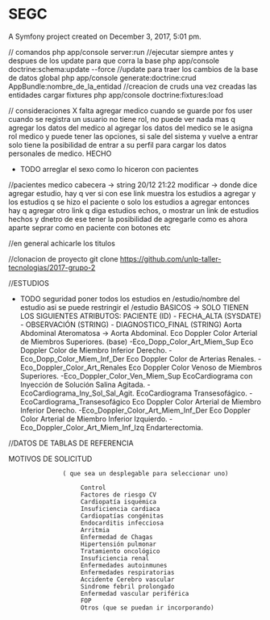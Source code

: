 SEGC
====

A Symfony project created on December 3, 2017, 5:01 pm.

// comandos
php app/console server:run														  //ejecutar siempre antes y despues de los update para que corra la base
php app/console doctrine:schema:update --force									  //update para traer los cambios de la base de datos global
php app/console generate:doctrine:crud AppBundle:nombre_de_la_entidad             //creacion de cruds una vez creadas las entidades
cargar fixtures
php app/console doctrine:fixtures:load

// consideraciones
X falta agregar medico cuando se guarde por fos user
cuando se registra un usuario no tiene rol, no puede ver nada mas q agregar los datos del medico
al agregar los datos del medico se le asigna rol medico y puede tener las opciones,
si sale del sistema y vuelve a entrar solo tiene la posibilidad de entrar a su perfil para cargar los datos personales de medico. HECHO
- TODO arreglar el sexo como lo hiceron con pacientes

//pacientes
medico cabecera  -> string
20/12 21:22 modificar -> donde dice agregar estudio, hay q ver si con ese link muestra los estudios a agregar y los estudios q se hizo el paciente o solo los estudios a agregar entonces hay q agregar otro link q diga estudios echos,
o mostrar un link de estudios hechos y dnetro de ese tener la posibilidad de agregarle como es ahora
aparte seprar como en paciente con botones etc

//en general
achicarle los titulos

//clonacion de proyecto
git clone https://github.com/unlp-taller-tecnologias/2017-grupo-2


//ESTUDIOS
- TODO seguridad poner todos los estudios en /estudio/nombre del estudio asi se puede restringir el /estudio
BASICOS -> SOLO TIENEN LOS SIGUIENTES ATRIBUTOS: PACIENTE (ID) - FECHA_ALTA (SYSDATE) - OBSERVACIÓN (STRING) - DIAGNOSTICO_FINAL (STRING)
Aorta Abdominal Ateromatosa  ->
Aorta Abdominal.
Eco Doppler Color Arterial de Miembros Superiores. (base)    -Eco_Dopp_Color_Art_Miem_Sup
Eco Doppler Color de Miembro Inferior Derecho.			      -Eco_Dopp_Color_Miem_Inf_Der
Eco Doppler Color de Arterias Renales.						  -Eco_Doppler_Color_Art_Renales
Eco Doppler Color Venoso de Miembros Superiores.             -Eco_Doppler_Color_Ven_Miem_Sup
EcoCardiograma con Inyección de Solución Salina Agitada.     -EcoCardiograma_Iny_Sol_Sal_Agit.
EcoCardiograma Transesofágico.								  -EcoCardiograma_Transesofágico
Eco Doppler Color Arterial de Miembro Inferior Derecho.      -Eco_Doppler_Color_Art_Miem_Inf_Der
Eco Doppler Color Arterial de Miembro Inferior Izquierdo.    -Eco_Doppler_Color_Art_Miem_Inf_Izq
Endarterectomia.


//DATOS DE TABLAS DE REFERENCIA

MOTIVOS DE SOLICITUD

                   ( que sea un desplegable para seleccionar uno)                     

                        Control
                        Factores de riesgo CV
                        Cardiopatía isquémica
                        Insuficiencia cardiaca
                        Cardiopatías congénitas
                        Endocarditis infecciosa
                        Arritmia
                        Enfermedad de Chagas
                        Hipertensión pulmonar
                        Tratamiento oncológico
                        Insuficiencia renal
                        Enfermedades autoinmunes
                        Enfermedades respiratorias
                        Accidente Cerebro vascular
                        Sindrome febril prolongado
                        Enfermedad vascular periférica
                        FOP
                        Otros (que se puedan ir incorporando)
